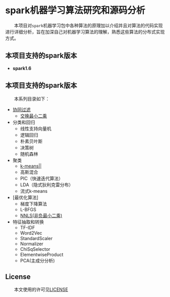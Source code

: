 # spark机器学习算法研究和源码分析

&emsp;&emsp;本项目对`spark`机器学习包中各种算法的原理加以介绍并且对算法的代码实现进行详细分析，旨在加深自己对机器学习算法的理解，熟悉这些算法的分布式实现方式。

## 本项目支持的spark版本

- **spark1.6**

## 本项目支持的spark版本

&emsp;&emsp;本系列目录如下：

* [协同过滤](推荐/交换最小二乘/ALS.md)
    * [交换最小二乘](推荐/交换最小二乘/ALS.md)
* 分类和回归
    * 线性支持向量机
    * 逻辑回归
    * 朴素贝叶斯
    * 决策树
    * 随机森林
* 聚类
    * [k-means||](聚类/k-means/k-means.md)
    * 高斯混合
    * PIC（快速迭代算法）
    * LDA（隐式狄利克雷分布）
    * 流式k-means
* [最优化算法]
    * 梯度下降算法
    * L-BFGS
    * [NNLS(非负最小二乘)](最优化算法/非负正则化最小二乘/NNLS.md)
* 特征抽取和转换
    * TF-IDF
    * Word2Vec
    * StandardScaler
    * Normalizer
    * ChiSqSelector
    * ElementwiseProduct
    * PCA(主成分分析)
    
## License

&emsp;&emsp;本文使用的许可见[LICENSE](LICENSE)